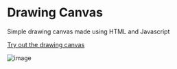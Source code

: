 # Drawing Canvas
 Simple drawing canvas made using HTML and Javascript

 [Try out the drawing canvas](https://drawing-canvas.vercel.app/)

![image](https://github.com/LegendLeaks/Drawing-Canvas/assets/79763213/ec0cf1d8-5712-4d0c-8843-f6a4c3b5003f)
